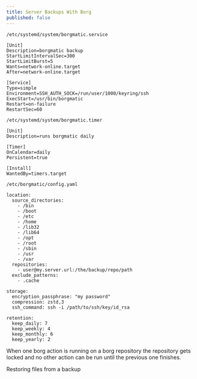 ```yaml
---
title: Server Backups With Borg
published: false
---
```


`/etc/systemd/system/borgmatic.service`

```
[Unit]
Description=borgmatic backup
StartLimitIntervalSec=300
StartLimitBurst=5
Wants=network-online.target
After=network-online.target

[Service]
Type=simple
Environment=SSH_AUTH_SOCK=/run/user/1000/keyring/ssh
ExecStart=/usr/bin/borgmatic
Restart=on-failure
RestartSec=60
```

`/etc/systemd/system/borgmatic.timer`

```
[Unit]
Description=runs borgmatic daily

[Timer]
OnCalendar=daily
Persistent=true

[Install]
WantedBy=timers.target
```

`/etc/borgmatic/config.yaml`

```
location:
  source_directories:
    - /bin
    - /boot
    - /etc
    - /home
    - /lib32
    - /lib64
    - /opt
    - /root
    - /sbin
    - /usr
    - /var
  repositories:
    - user@my.server.url:/the/backup/repo/path
  exclude_patterns:
    - .cache
```

```
storage:
  encryption_passphrase: "my password"
  compression: zstd,3
  ssh_command: ssh -i /path/to/ssh/key/id_rsa
```

```
retention:
  keep_daily: 7
  keep_weekly: 4
  keep_monthly: 6
  keep_yearly: 2
```

When one borg action is running on a borg repository the repository gets locked and no other action can be run until the previous one finishes.

Restoring files from a backup

